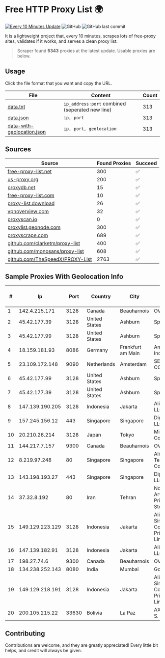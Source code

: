 
# Free HTTP Proxy List 🌍

[![Every 10 Minutes Update](https://github.com/mertguvencli/http-proxy-list/actions/workflows/main.yml/badge.svg?branch=main)](https://github.com/mertguvencli/http-proxy-list/actions/workflows/main.yml)
![GitHub](https://img.shields.io/github/license/mertguvencli/http-proxy-list)
![GitHub last commit](https://img.shields.io/github/last-commit/mertguvencli/http-proxy-list)

It is a lightweight project that, every 10 minutes, scrapes lots of free-proxy sites, validates if it works, and serves a clean proxy list.


> Scraper found **5343** proxies at the latest update. Usable proxies are below.

## Usage

Click the file format that you want and copy the URL.


|File|Content|Count|
|----|-------|-----|
|[data.txt](https://raw.githubusercontent.com/mertguvencli/http-proxy-list/main/proxy-list/data.txt)|`ip_address:port` combined (seperated new line)|313|
|[data.json](https://raw.githubusercontent.com/mertguvencli/http-proxy-list/main/proxy-list/data.json)|`ip, port`|313|
|[data-with-geolocation.json](https://raw.githubusercontent.com/mertguvencli/http-proxy-list/main/proxy-list/data-with-geolocation.json)|`ip, port, geolocation`|313|

## Sources

|Source|Found Proxies|Succeed|
|------|-------------|-------|
|[free-proxy-list.net](https://free-proxy-list.net)|300|✅|
|[us-proxy.org](https://www.us-proxy.org)|200|✅|
|[proxydb.net](http://proxydb.net)|15|✅|
|[free-proxy-list.com](https://free-proxy-list.com/?page=&port=&type%5B%5D=http&type%5B%5D=https&up_time=0&search=Search)|10|✅|
|[proxy-list.download](https://www.proxy-list.download/HTTP)|26|✅|
|[vpnoverview.com](https://vpnoverview.com/privacy/anonymous-browsing/free-proxy-servers)|32|✅|
|[proxyscan.io](https://www.proxyscan.io)|0|✅|
|[proxylist.geonode.com](https://proxylist.geonode.com/api/proxy-list?limit=300&page=1&sort_by=lastChecked&sort_type=desc&protocols=http,https)|300|✅|
|[proxyscrape.com](https://api.proxyscrape.com/v2/?request=displayproxies&protocol=http&timeout=10000&country=all&ssl=all&anonymity=all)|689|✅|
|[github.com/clarketm/proxy-list](https://raw.githubusercontent.com/clarketm/proxy-list/master/proxy-list-raw.txt)|400|✅|
|[github.com/monosans/proxy-list](https://raw.githubusercontent.com/monosans/proxy-list/main/proxies/http.txt)|608|✅|
|[github.com/TheSpeedX/PROXY-List](https://raw.githubusercontent.com/TheSpeedX/PROXY-List/master/http.txt)|2763|✅|


## Sample Proxies With Geolocation Info

|#|Ip|Port|Country|City|Internet Service Provider|
|-|--|----|-------|----|-------------------------|
|1|142.4.215.171|3128|Canada|Beauharnois|OVH SAS|
|2|45.42.177.39|3128|United States|Ashburn|Sprint|
|3|45.42.177.99|3128|United States|Ashburn|Sprint|
|4|18.159.181.93|8086|Germany|Frankfurt am Main|Amazon.com, Inc.|
|5|23.109.172.148|9090|Netherlands|Amsterdam|SERVERS-COM|
|6|45.42.177.99|3128|United States|Ashburn|Sprint|
|7|45.42.177.39|3128|United States|Ashburn|Sprint|
|8|147.139.190.205|3128|Indonesia|Jakarta|Alibaba.com LLC|
|9|157.245.156.12|443|Singapore|Singapore|DigitalOcean, LLC|
|10|20.210.26.214|3128|Japan|Tokyo|Microsoft Corporation|
|11|144.217.7.157|9300|Canada|Beauharnois|OVH SAS|
|12|8.219.97.248|80|Singapore|Singapore|Alibaba (US) Technology Co., Ltd.|
|13|143.198.193.27|443|Singapore|Singapore|DigitalOcean, LLC|
|14|37.32.8.192|80|Iran|Tehran|Noyan Abr Arvan Co. ( Private Joint Stock)|
|15|149.129.223.129|3128|Indonesia|Jakarta|Alibaba.com Singapore E-Commerce Private Limited|
|16|147.139.182.91|3128|Indonesia|Jakarta|Alibaba.com LLC|
|17|198.27.74.6|9300|Canada|Beauharnois|OVH SAS|
|18|134.238.252.143|8080|India|Mumbai|Google LLC|
|19|149.129.218.191|3128|Indonesia|Jakarta|Alibaba.com Singapore E-Commerce Private Limited|
|20|200.105.215.22|33630|Bolivia|La Paz|AXS Bolivia S. A.|



## Contributing

Contributions are welcome, and they are greatly appreciated! Every
little bit helps, and credit will always be given.

